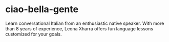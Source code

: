# ciao-bella-gente
Learn conversational Italian from an enthusiastic native speaker. With more than 8 years of experience, Leona Xharra offers fun language lessons customized for your goals.
